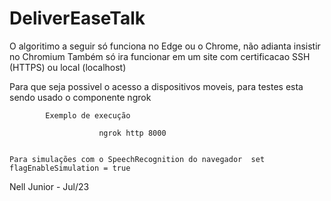 # DeliverEaseTalk

   O algoritimo a seguir só funciona no Edge ou o Chrome, não adianta insistir no Chromium 
   Também só ira funcionar em um site com certificacao SSH  (HTTPS) ou local (localhost)

   Para que seja possivel o acesso a dispositivos moveis, para testes esta sendo usado o 
   componente ngrok

            Exemplo de execução 

                        ngrok http 8000
  

    Para simulações com o SpeechRecognition do navegador  set flagEnableSimulation = true 

  Nell Junior - Jul/23  

